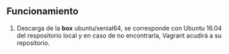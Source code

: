 ## Funcionamiento

1. Descarga de la **box** ubuntu/xenial64, se corresponde con Ubuntu 16.04 del respositorio local y en caso de no encontrarla, Vagrant acudirá a su repositorio.
